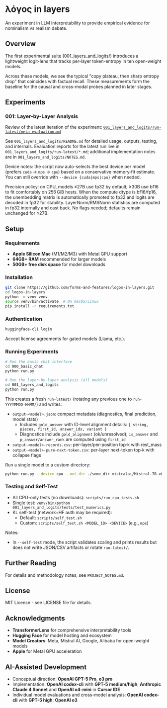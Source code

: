 # λόγος in layers

An experiment in LLM interpretability to provide empirical evidence for nominalism vs realism debate.

## Overview

The first experimental suite (001_layers_and_logits/) introduces a lightweight logit-lens that tracks per-layer token-entropy in ten open-weight models.

Across these models, we see the typical "copy plateau, then sharp entropy drop" that coincides with factual recall. These measurements form the baseline for the causal and cross-modal probes planned in later stages.

## Experiments

### 001: Layer-by-Layer Analysis

Review of the latest iteration of the experiment: [`001_layers_and_logits/run-latest/meta-evaluation.md`](001_layers_and_logits/run-latest/meta-evaluation.md)

See `001_layers_and_logits/README.md` for detailed usage, outputs, testing, and internals. Evaluation reports for the latest run live in `001_layers_and_logits/run-latest/*.md`; additional implementation notes are in `001_layers_and_logits/NOTES.md`.

Device notes: the script now auto-selects the best device per model (prefers `cuda` → `mps` → `cpu`) based on a conservative memory‑fit estimate. You can still override with `--device {cuda|mps|cpu}` when needed.

Precision policy: on CPU, models ≤27B use fp32 by default; ≥30B use bf16 to fit comfortably on 256 GiB hosts. When the compute dtype is bf16/fp16, the unembedding matrix is automatically promoted to fp32 and logits are decoded in fp32 for stability. LayerNorm/RMSNorm statistics are computed in fp32 internally and cast back. No flags needed; defaults remain unchanged for ≤27B.

## Setup

### Requirements
- **Apple Silicon Mac** (M1/M2/M3) with Metal GPU support
- **64GB+ RAM** recommended for larger models
- **50GB+ free disk space** for model downloads

### Installation

```bash
git clone https://github.com/forms-and-features/logos-in-layers.git
cd logos-in-layers
python -m venv venv
source venv/bin/activate  # On macOS/Linux
pip install -r requirements.txt
```

### Authentication

```bash
huggingface-cli login
```

Accept license agreements for gated models (Llama, etc.).

### Running Experiments

```bash
# Run the basic chat interface
cd 000_basic_chat
python run.py

# Run the layer-by-layer analysis (all models)
cd 001_layers_and_logits
python run.py
```

This creates a fresh `run-latest/` (rotating any previous one to `run-YYYYMMDD-HHMM/`) and writes:

- `output-<model>.json`: compact metadata (diagnostics, final prediction, model stats)
  - Includes `gold_answer` with ID-level alignment details: `{ string, pieces, first_id, answer_ids, variant }`
  - Diagnostics include `gold_alignment` (ok/unresolved); `is_answer` and `p_answer/answer_rank` are computed using `first_id`
- `output-<model>-records.csv`: per-layer/per-position top‑k with rest_mass
- `output-<model>-pure-next-token.csv`: per-layer next-token top‑k with collapse flags

Run a single model to a custom directory:

```bash
python run.py --device cpu --out_dir ./some_dir mistralai/Mistral-7B-v0.1
```

### Testing and Self-Test

- All CPU-only tests (no downloads): `scripts/run_cpu_tests.sh`
- Single test: `venv/bin/python 001_layers_and_logits/tests/test_numerics.py`
- KL self-test (network+HF auth may be required):
  - Default: `scripts/self_test.sh`
  - Custom: `scripts/self_test.sh <MODEL_ID> <DEVICE>` (e.g., `mps`)

Notes:
- In `--self-test` mode, the script validates scaling and prints results but does not write JSON/CSV artifacts or rotate `run-latest/`.

## Further Reading

For details and methodology notes, see `PROJECT_NOTES.md`. 

## License

MIT License - see LICENSE file for details.

## Acknowledgments

- **TransformerLens** for comprehensive interpretability tools
- **Hugging Face** for model hosting and ecosystem
- **Model Creators**: Meta, Mistral AI, Google, Alibaba for open-weight models
- **Apple** for Metal GPU acceleration

## AI-Assisted Development
- Conceptual direction: **OpenAI GPT-5 Pro**, **o3 pro**
- Implementation: **OpenAI codex-cli** with **GPT-5 medium/high**; **Anthropic Claude 4 Sonnet** and **OpenAI o4-mini** in **Cursor IDE**
- Individual model evaluations and cross-model analysis: **OpenAI codex-cli** with **GPT-5 high**; **OpenAI o3**

